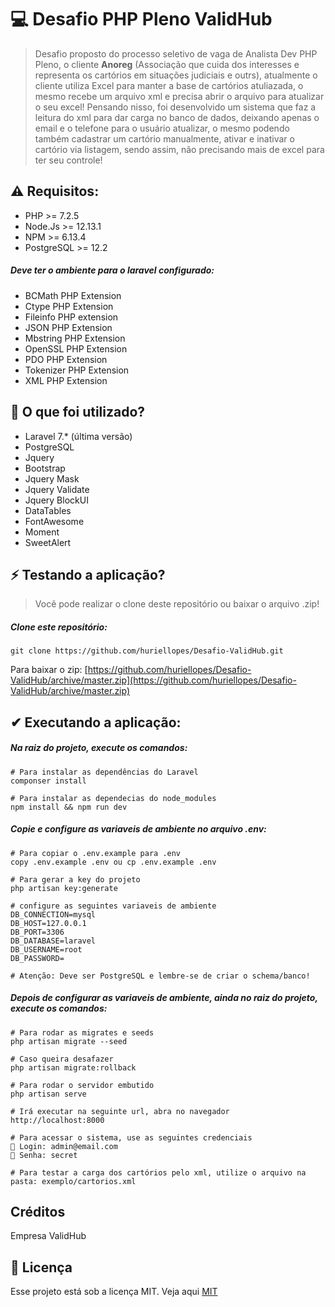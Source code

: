 # 💻 Desafio PHP Pleno ValidHub

> Desafio proposto do processo seletivo de vaga de Analista Dev PHP Pleno, o cliente **Anoreg** (Associação que cuida dos interesses e representa os cartórios 
>em situações judiciais e outrs), atualmente o cliente utiliza Excel para manter a base de cartórios atuliazada, o mesmo 
>recebe um arquivo xml e precisa abrir o arquivo para atualizar o seu excel! Pensando nisso, foi desenvolvido um sistema 
>que faz a leitura do xml para dar carga no banco de dados, deixando apenas o email e o telefone para o usuário atualizar,
>o mesmo podendo também cadastrar um cartório manualmente, ativar e inativar o cartório via listagem, sendo assim, não 
>precisando mais de excel para ter seu controle!

## ⚠ Requisitos:

- PHP >= 7.2.5
- Node.Js >= 12.13.1
- NPM >= 6.13.4
- PostgreSQL >= 12.2

##### Deve ter o ambiente para o laravel configurado:

- BCMath PHP Extension
- Ctype PHP Extension
- Fileinfo PHP extension
- JSON PHP Extension
- Mbstring PHP Extension
- OpenSSL PHP Extension
- PDO PHP Extension
- Tokenizer PHP Extension
- XML PHP Extension


## 📝 O que foi utilizado?

- Laravel 7.* (última versão)
- PostgreSQL
- Jquery
- Bootstrap
- Jquery Mask
- Jquery Validate
- Jquery BlockUI
- DataTables
- FontAwesome
- Moment
- SweetAlert

## ⚡ Testando a aplicação?

> Você pode realizar o clone deste repositório ou baixar o arquivo .zip!

##### Clone este repositório:

````
git clone https://github.com/huriellopes/Desafio-ValidHub.git
````

Para baixar o zip: [https://github.com/huriellopes/Desafio-ValidHub/archive/master.zip](https://github.com/huriellopes/Desafio-ValidHub/archive/master.zip)

## ✔ Executando a aplicação:

##### Na raiz do projeto, execute os comandos:

````
# Para instalar as dependências do Laravel
componser install

# Para instalar as dependecias do node_modules
npm install && npm run dev
```` 

##### Copie e configure as variaveis de ambiente no arquivo .env:

````
# Para copiar o .env.example para .env
copy .env.example .env ou cp .env.example .env

# Para gerar a key do projeto
php artisan key:generate

# configure as seguintes variaveis de ambiente
DB_CONNECTION=mysql
DB_HOST=127.0.0.1
DB_PORT=3306
DB_DATABASE=laravel
DB_USERNAME=root
DB_PASSWORD=

# Atenção: Deve ser PostgreSQL e lembre-se de criar o schema/banco!
````

##### Depois de configurar as variaveis de ambiente, ainda no raiz do projeto, execute os comandos:

````
# Para rodar as migrates e seeds
php artisan migrate --seed

# Caso queira desafazer
php artisan migrate:rollback

# Para rodar o servidor embutido
php artisan serve

# Irá executar na seguinte url, abra no navegador
http://localhost:8000

# Para acessar o sistema, use as seguintes credenciais
👨 ‍Login: admin@email.com
🔐 Senha: secret

# Para testar a carga dos cartórios pelo xml, utilize o arquivo na pasta: exemplo/cartorios.xml
````

## Créditos

Empresa ValidHub

## 📝 Licença

Esse projeto está sob a licença MIT. Veja aqui [MIT](LICENSE)
